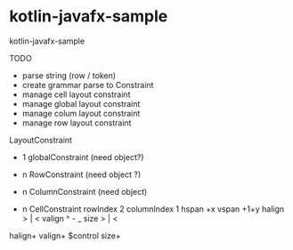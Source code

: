 # kotlin-javafx-sample
kotlin-javafx-sample


TODO 
- parse string (row / token)
- create grammar parse to Constraint
- manage cell layout constraint
- manage global layout constraint
- manage colum layout constraint
- manage row layout constraint

LayoutConstraint
- 1 globalConstraint (need object?)
- n RowConstraint (need object ?)
- n ColumnConstraint (need object)

- n CellConstraint
rowIndex 2
columnIndex 1
hspan +x
vspan +1+y
halign > | <
valign ^ - _
size > | <


halign+ valign+ $control size+